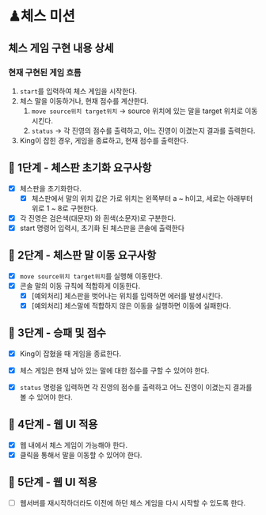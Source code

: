# ♟체스 미션

## 체스 게임 구현 내용 상세

### 현재 구현된 게임 흐름

1. `start`를 입력하여 체스 게임을 시작한다.
2. 체스 말을 이동하거나, 현재 점수를 계산한다.
    1. `move source위치 target위치` → source 위치에 있는 말을 target 위치로 이동시킨다.
    2. `status` → 각 진영의 점수를 출력하고, 어느 진영이 이겼는지 결과를 출력한다.
3. King이 잡힌 경우, 게임을 종료하고, 현재 점수를 출력한다.

## 🚀 1단계 - 체스판 초기화 요구사항

- [x] 체스판을 초기화한다.
    - [x] 체스판에서 말의 위치 값은 가로 위치는 왼쪽부터 a ~ h이고, 세로는 아래부터 위로 1 ~ 8로 구현한다.
- [x] 각 진영은 검은색(대문자) 와 흰색(소문자)로 구분한다.
- [x] start 명령어 입력시, 초기화 된 체스판을 콘솔에 출력한다

## 🚀 2단계 - 체스판 말 이동 요구사항

- [x] `move source위치 target위치`를 실행해 이동한다.
- [x] 콘솔 말의 이동 규칙에 적합하게 이동한다.
    - [x] [예외처리] 체스판을 벗어나는 위치를 입력하면 에러를 발생시킨다.
    - [x] [예외처리] 체스말에 적합하지 않은 이동을 실행하면 이동에 실패한다.

## 🚀 3단계 - 승패 및 점수

- [x] King이 잡혔을 때 게임을 종료한다.
- [x] 체스 게임은 현재 남아 있는 말에 대한 점수를 구할 수 있어야 한다.
- [x] `status` 명령을 입력하면 각 진영의 점수를 출력하고 어느 진영이 이겼는지 결과를 볼 수 있어야 한다.


## 🚀 4단계 - 웹 UI 적용

- [x] 웹 내에서 체스 게임이 가능해야 한다.
- [x] 클릭을 통해서 말을 이동할 수 있어야 한다.

## 🚀 5단계 - 웹 UI 적용

- [ ] 웹서버를 재시작하더라도 이전에 하던 체스 게임을 다시 시작할 수 있도록 한다.


<br><br>
